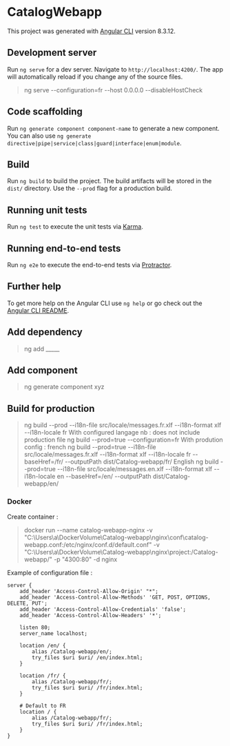 # CatalogWebapp

This project was generated with [Angular CLI](https://github.com/angular/angular-cli) version 8.3.12.

## Development server

Run `ng serve` for a dev server. Navigate to `http://localhost:4200/`. The app will automatically reload if you change any of the source files.

> ng serve --configuration=fr --host 0.0.0.0 --disableHostCheck


## Code scaffolding

Run `ng generate component component-name` to generate a new component. You can also use `ng generate directive|pipe|service|class|guard|interface|enum|module`.

## Build

Run `ng build` to build the project. The build artifacts will be stored in the `dist/` directory. Use the `--prod` flag for a production build.

## Running unit tests

Run `ng test` to execute the unit tests via [Karma](https://karma-runner.github.io).

## Running end-to-end tests

Run `ng e2e` to execute the end-to-end tests via [Protractor](http://www.protractortest.org/).

## Further help

To get more help on the Angular CLI use `ng help` or go check out the [Angular CLI README](https://github.com/angular/angular-cli/blob/master/README.md).


## Add dependency
> ng add _____

## Add component
> ng generate component xyz

## Build for production
> ng build --prod --i18n-file src/locale/messages.fr.xlf --i18n-format xlf --i18n-locale fr
With configured langage
nb : does not include production file
> ng build --prod=true --configuration=fr
With prodution config :
french 
> ng build --prod=true --i18n-file src/locale/messages.fr.xlf --i18n-format xlf --i18n-locale fr --baseHref=/fr/ --outputPath dist/Catalog-webapp/fr/
English
> ng build --prod=true --i18n-file src/locale/messages.en.xlf --i18n-format xlf --i18n-locale en --baseHref=/en/ --outputPath dist/Catalog-webapp/en/


### Docker
Create container : 

> docker run --name catalog-webapp-nginx -v "C:\Users\a\DockerVolume\Catalog-webapp\nginx\conf\catalog-webapp.conf:/etc/nginx/conf.d/default.conf" -v "C:\Users\a\DockerVolume\Catalog-webapp\nginx\project\:/Catalog-webapp/" -p "4300:80" -d nginx

Example of configuration file :
```
server {
    add_header 'Access-Control-Allow-Origin' "*";
    add_header 'Access-Control-Allow-Methods' 'GET, POST, OPTIONS, DELETE, PUT';
    add_header 'Access-Control-Allow-Credentials' 'false';
    add_header 'Access-Control-Allow-Headers' '*';

    listen 80;
    server_name localhost;

    location /en/ {
        alias /Catalog-webapp/en/;
        try_files $uri $uri/ /en/index.html;
    }

    location /fr/ {
        alias /Catalog-webapp/fr/;
        try_files $uri $uri/ /fr/index.html;
    }

    # Default to FR
    location / {
        alias /Catalog-webapp/fr/;
        try_files $uri $uri/ /fr/index.html;
    }
}    
```